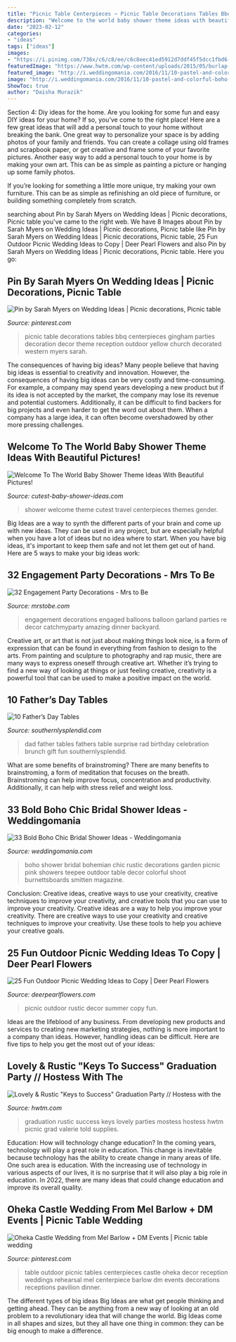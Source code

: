 ```yaml
---
title: "Picnic Table Centerpieces ~ Picnic Table Decorations Tables Bbq Centerpieces Gingham Parties Decoration Decor Theme Reception Outdoor Yellow Church Decorated Western Myers Sarah"
description: "Welcome to the world baby shower theme ideas with beautiful pictures!"
date: "2023-02-12"
categories:
- "ideas"
tags: ["ideas"]
images:
- "https://i.pinimg.com/736x/c6/c8/ee/c6c8eec41ed5912d7ddf45f5dcc1fbd6--outdoor-wedding-tables-wedding-table-centerpieces.jpg"
featuredImage: "https://www.hwtm.com/wp-content/uploads/2015/05/burlap-key.jpg"
featured_image: "http://i.weddingomania.com/2016/11/10-pastel-and-colorful-boho-chic-bridal-shower-with-a-rustic-feel.jpg"
image: "http://i.weddingomania.com/2016/11/10-pastel-and-colorful-boho-chic-bridal-shower-with-a-rustic-feel.jpg"
ShowToc: true
author: "Daisha Murazik"
---
```



Section 4: Diy ideas for the home.
Are you looking for some fun and easy DIY ideas for your home? If so, you’ve come to the right place! Here are a few great ideas that will add a personal touch to your home without breaking the bank.
One great way to personalize your space is by adding photos of your family and friends. You can create a collage using old frames and scrapbook paper, or get creative and frame some of your favorite pictures. Another easy way to add a personal touch to your home is by making your own art. This can be as simple as painting a picture or hanging up some family photos.

If you’re looking for something a little more unique, try making your own furniture. This can be as simple as refinishing an old piece of furniture, or building something completely from scratch.

	

		
searching about Pin by Sarah Myers on Wedding Ideas | Picnic decorations, Picnic table you've came to the right web. We have 8 Images about Pin by Sarah Myers on Wedding Ideas | Picnic decorations, Picnic table like Pin by Sarah Myers on Wedding Ideas | Picnic decorations, Picnic table, 25 Fun Outdoor Picnic Wedding Ideas to Copy | Deer Pearl Flowers and also Pin by Sarah Myers on Wedding Ideas | Picnic decorations, Picnic table. Here you go:
		
    
## Pin By Sarah Myers On Wedding Ideas | Picnic Decorations, Picnic Table

<img loading=lazy src="https://i.pinimg.com/originals/07/44/f1/0744f150ad198d2d2aa423e9887c0a16.jpg" onerror="this.onerror=null;this.src='https://tse1.mm.bing.net/th?id=OIP.c5BBhMLANPhEXVSj9SqLTgHaLH&amp;pid=15.1';" alt="Pin by Sarah Myers on Wedding Ideas | Picnic decorations, Picnic table">

_Source: pinterest.com_

>picnic table decorations tables bbq centerpieces gingham parties decoration decor theme reception outdoor yellow church decorated western myers sarah. 

	

The consequences of having big ideas?
Many people believe that having big ideas is essential to creativity and innovation. However, the consequences of having big ideas can be very costly and time-consuming. For example, a company may spend years developing a new product but if its idea is not accepted by the market, the company may lose its revenue and potential customers. Additionally, it can be difficult to find backers for big projects and even harder to get the word out about them. When a company has a large idea, it can often become overshadowed by other more pressing challenges.

    
## Welcome To The World Baby Shower Theme Ideas With Beautiful Pictures!

<img loading=lazy src="http://www.cutest-baby-shower-ideas.com/images/aroundtheworld1.jpg" onerror="this.onerror=null;this.src='https://tse1.mm.bing.net/th?id=OIP.qQEct7uobeF3L6FpGNDWdgHaE7&amp;pid=15.1';" alt="Welcome To The World Baby Shower Theme Ideas With Beautiful Pictures!">

_Source: cutest-baby-shower-ideas.com_

>shower welcome theme cutest travel centerpieces themes gender. 

	

Big Ideas are a way to synth the different parts of your brain and come up with new ideas. They can be used in any project, but are especially helpful when you have a lot of ideas but no idea where to start. When you have big ideas, it's important to keep them safe and not let them get out of hand. Here are 5 ways to make your big ideas work: 

    
## 32 Engagement Party Decorations - Mrs To Be

<img loading=lazy src="http://mrstobe.com/wp-content/uploads/2020/07/engagement-party-decorations-1187884615692626931.jpg" onerror="this.onerror=null;this.src='https://tse2.mm.bing.net/th?id=OIP.vvKvzqaDVJIGIcfoS04f-wHaJ4&amp;pid=15.1';" alt="32 Engagement Party Decorations - Mrs to Be">

_Source: mrstobe.com_

>engagement decorations engaged balloons balloon garland parties re decor catchmyparty amazing dinner backyard. 

	

Creative art, or art that is not just about making things look nice, is a form of expression that can be found in everything from fashion to design to the arts. From painting and sculpture to photography and rap music, there are many ways to express oneself through creative art. Whether it’s trying to find a new way of looking at things or just feeling creative, creativity is a powerful tool that can be used to make a positive impact on the world.

    
## 10 Father’s Day Tables

<img loading=lazy src="http://www.southernlysplendid.com/wp-content/uploads/2017/06/dad6.jpg" onerror="this.onerror=null;this.src='https://tse3.mm.bing.net/th?id=OIP.zdCG1A-W4uj9XXYk1nOQ8wHaLp&amp;pid=15.1';" alt="10 Father’s Day Tables">

_Source: southernlysplendid.com_

>dad father tables fathers table surprise rad birthday celebration brunch gift fun southernlysplendid. 

	

What are some benefits of brainstroming?
There are many benefits to brainstroming, a form of meditation that focuses on the breath. Brainstroming can help improve focus, concentration and productivity. Additionally, it can help with stress relief and weight loss.

    
## 33 Bold Boho Chic Bridal Shower Ideas - Weddingomania

<img loading=lazy src="http://i.weddingomania.com/2016/11/10-pastel-and-colorful-boho-chic-bridal-shower-with-a-rustic-feel.jpg" onerror="this.onerror=null;this.src='https://tse1.mm.bing.net/th?id=OIP.ObXa7MFuJnhXns7QPtUlAgHaLH&amp;pid=15.1';" alt="33 Bold Boho Chic Bridal Shower Ideas - Weddingomania">

_Source: weddingomania.com_

>boho shower bridal bohemian chic rustic decorations garden picnic pink showers teepee outdoor table decor colorful shoot burnettsboards smitten magazine. 

	

Conclusion: Creative ideas, creative ways to use your creativity, creative techniques to improve your creativity, and creative tools that you can use to improve your creativity.
Creative ideas are a way to help you improve your creativity. There are creative ways to use your creativity and creative techniques to improve your creativity. Use these tools to help you achieve your creative goals.

    
## 25 Fun Outdoor Picnic Wedding Ideas To Copy | Deer Pearl Flowers

<img loading=lazy src="http://www.deerpearlflowers.com/wp-content/uploads/2017/02/Summer-Outdoor-Picnic-Wedding-Ideas-17.jpg" onerror="this.onerror=null;this.src='https://tse3.mm.bing.net/th?id=OIP.1XM1RLuiEirTpZ4D4m_-_QHaLI&amp;pid=15.1';" alt="25 Fun Outdoor Picnic Wedding Ideas to Copy | Deer Pearl Flowers">

_Source: deerpearlflowers.com_

>picnic outdoor rustic decor summer copy fun. 

	

Ideas are the lifeblood of any business. From developing new products and services to creating new marketing strategies, nothing is more important to a company than ideas. However, handling ideas can be difficult. Here are five tips to help you get the most out of your ideas:

    
## Lovely &amp; Rustic &quot;Keys To Success&quot; Graduation Party // Hostess With The

<img loading=lazy src="https://www.hwtm.com/wp-content/uploads/2015/05/burlap-key.jpg" onerror="this.onerror=null;this.src='https://tse1.mm.bing.net/th?id=OIP.Vw1Fk3Ey2LkGSp3U6UcVvgHaLH&amp;pid=15.1';" alt="Lovely &amp; Rustic &quot;Keys to Success&quot; Graduation Party // Hostess with the">

_Source: hwtm.com_

>graduation rustic success keys lovely parties mostess hostess hwtm picnic grad valerie told supplies. 

	

Education: How will technology change education?
In the coming years, technology will play a great role in education. This change is inevitable because technology has the ability to create change in many areas of life. One such area is education. With the increasing use of technology in various aspects of our lives, it is no surprise that it will also play a big role in education. In 2022, there are many ideas that could change education and improve its overall quality.

    
## Oheka Castle Wedding From Mel Barlow + DM Events | Picnic Table Wedding

<img loading=lazy src="https://i.pinimg.com/736x/c6/c8/ee/c6c8eec41ed5912d7ddf45f5dcc1fbd6--outdoor-wedding-tables-wedding-table-centerpieces.jpg" onerror="this.onerror=null;this.src='https://tse3.mm.bing.net/th?id=OIP.RgnUAQLIN03BssTmYARhHQHaLH&amp;pid=15.1';" alt="Oheka Castle Wedding from Mel Barlow + DM Events | Picnic table wedding">

_Source: pinterest.com_

>table outdoor picnic tables centerpieces castle oheka decor reception weddings rehearsal mel centerpiece barlow dm events decorations receptions pavilion dinner. 

	

The different types of big ideas
Big Ideas are what get people thinking and getting ahead. They can be anything from a new way of looking at an old problem to a revolutionary idea that will change the world. Big Ideas come in all shapes and sizes, but they all have one thing in common: they can be big enough to make a difference.

